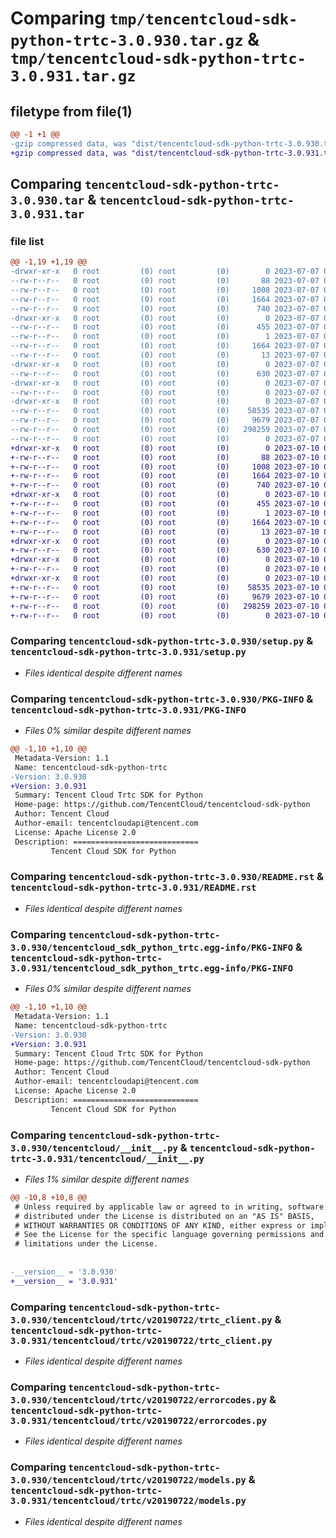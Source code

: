 # Comparing `tmp/tencentcloud-sdk-python-trtc-3.0.930.tar.gz` & `tmp/tencentcloud-sdk-python-trtc-3.0.931.tar.gz`

## filetype from file(1)

```diff
@@ -1 +1 @@
-gzip compressed data, was "dist/tencentcloud-sdk-python-trtc-3.0.930.tar", last modified: Fri Jul  7 00:35:35 2023, max compression
+gzip compressed data, was "dist/tencentcloud-sdk-python-trtc-3.0.931.tar", last modified: Mon Jul 10 00:55:41 2023, max compression
```

## Comparing `tencentcloud-sdk-python-trtc-3.0.930.tar` & `tencentcloud-sdk-python-trtc-3.0.931.tar`

### file list

```diff
@@ -1,19 +1,19 @@
-drwxr-xr-x   0 root         (0) root         (0)        0 2023-07-07 00:35:35.000000 tencentcloud-sdk-python-trtc-3.0.930/
--rw-r--r--   0 root         (0) root         (0)       88 2023-07-07 00:35:35.000000 tencentcloud-sdk-python-trtc-3.0.930/setup.cfg
--rw-r--r--   0 root         (0) root         (0)     1008 2023-07-07 00:35:35.000000 tencentcloud-sdk-python-trtc-3.0.930/setup.py
--rw-r--r--   0 root         (0) root         (0)     1664 2023-07-07 00:35:35.000000 tencentcloud-sdk-python-trtc-3.0.930/PKG-INFO
--rw-r--r--   0 root         (0) root         (0)      740 2023-07-07 00:35:35.000000 tencentcloud-sdk-python-trtc-3.0.930/README.rst
-drwxr-xr-x   0 root         (0) root         (0)        0 2023-07-07 00:35:35.000000 tencentcloud-sdk-python-trtc-3.0.930/tencentcloud_sdk_python_trtc.egg-info/
--rw-r--r--   0 root         (0) root         (0)      455 2023-07-07 00:35:35.000000 tencentcloud-sdk-python-trtc-3.0.930/tencentcloud_sdk_python_trtc.egg-info/SOURCES.txt
--rw-r--r--   0 root         (0) root         (0)        1 2023-07-07 00:35:35.000000 tencentcloud-sdk-python-trtc-3.0.930/tencentcloud_sdk_python_trtc.egg-info/dependency_links.txt
--rw-r--r--   0 root         (0) root         (0)     1664 2023-07-07 00:35:35.000000 tencentcloud-sdk-python-trtc-3.0.930/tencentcloud_sdk_python_trtc.egg-info/PKG-INFO
--rw-r--r--   0 root         (0) root         (0)       13 2023-07-07 00:35:35.000000 tencentcloud-sdk-python-trtc-3.0.930/tencentcloud_sdk_python_trtc.egg-info/top_level.txt
-drwxr-xr-x   0 root         (0) root         (0)        0 2023-07-07 00:35:35.000000 tencentcloud-sdk-python-trtc-3.0.930/tencentcloud/
--rw-r--r--   0 root         (0) root         (0)      630 2023-07-07 00:35:35.000000 tencentcloud-sdk-python-trtc-3.0.930/tencentcloud/__init__.py
-drwxr-xr-x   0 root         (0) root         (0)        0 2023-07-07 00:35:35.000000 tencentcloud-sdk-python-trtc-3.0.930/tencentcloud/trtc/
--rw-r--r--   0 root         (0) root         (0)        0 2023-07-07 00:35:35.000000 tencentcloud-sdk-python-trtc-3.0.930/tencentcloud/trtc/__init__.py
-drwxr-xr-x   0 root         (0) root         (0)        0 2023-07-07 00:35:35.000000 tencentcloud-sdk-python-trtc-3.0.930/tencentcloud/trtc/v20190722/
--rw-r--r--   0 root         (0) root         (0)    58535 2023-07-07 00:35:35.000000 tencentcloud-sdk-python-trtc-3.0.930/tencentcloud/trtc/v20190722/trtc_client.py
--rw-r--r--   0 root         (0) root         (0)     9679 2023-07-07 00:35:35.000000 tencentcloud-sdk-python-trtc-3.0.930/tencentcloud/trtc/v20190722/errorcodes.py
--rw-r--r--   0 root         (0) root         (0)   298259 2023-07-07 00:35:35.000000 tencentcloud-sdk-python-trtc-3.0.930/tencentcloud/trtc/v20190722/models.py
--rw-r--r--   0 root         (0) root         (0)        0 2023-07-07 00:35:35.000000 tencentcloud-sdk-python-trtc-3.0.930/tencentcloud/trtc/v20190722/__init__.py
+drwxr-xr-x   0 root         (0) root         (0)        0 2023-07-10 00:55:41.000000 tencentcloud-sdk-python-trtc-3.0.931/
+-rw-r--r--   0 root         (0) root         (0)       88 2023-07-10 00:55:41.000000 tencentcloud-sdk-python-trtc-3.0.931/setup.cfg
+-rw-r--r--   0 root         (0) root         (0)     1008 2023-07-10 00:55:41.000000 tencentcloud-sdk-python-trtc-3.0.931/setup.py
+-rw-r--r--   0 root         (0) root         (0)     1664 2023-07-10 00:55:41.000000 tencentcloud-sdk-python-trtc-3.0.931/PKG-INFO
+-rw-r--r--   0 root         (0) root         (0)      740 2023-07-10 00:55:41.000000 tencentcloud-sdk-python-trtc-3.0.931/README.rst
+drwxr-xr-x   0 root         (0) root         (0)        0 2023-07-10 00:55:41.000000 tencentcloud-sdk-python-trtc-3.0.931/tencentcloud_sdk_python_trtc.egg-info/
+-rw-r--r--   0 root         (0) root         (0)      455 2023-07-10 00:55:41.000000 tencentcloud-sdk-python-trtc-3.0.931/tencentcloud_sdk_python_trtc.egg-info/SOURCES.txt
+-rw-r--r--   0 root         (0) root         (0)        1 2023-07-10 00:55:41.000000 tencentcloud-sdk-python-trtc-3.0.931/tencentcloud_sdk_python_trtc.egg-info/dependency_links.txt
+-rw-r--r--   0 root         (0) root         (0)     1664 2023-07-10 00:55:41.000000 tencentcloud-sdk-python-trtc-3.0.931/tencentcloud_sdk_python_trtc.egg-info/PKG-INFO
+-rw-r--r--   0 root         (0) root         (0)       13 2023-07-10 00:55:41.000000 tencentcloud-sdk-python-trtc-3.0.931/tencentcloud_sdk_python_trtc.egg-info/top_level.txt
+drwxr-xr-x   0 root         (0) root         (0)        0 2023-07-10 00:55:41.000000 tencentcloud-sdk-python-trtc-3.0.931/tencentcloud/
+-rw-r--r--   0 root         (0) root         (0)      630 2023-07-10 00:55:41.000000 tencentcloud-sdk-python-trtc-3.0.931/tencentcloud/__init__.py
+drwxr-xr-x   0 root         (0) root         (0)        0 2023-07-10 00:55:41.000000 tencentcloud-sdk-python-trtc-3.0.931/tencentcloud/trtc/
+-rw-r--r--   0 root         (0) root         (0)        0 2023-07-10 00:55:41.000000 tencentcloud-sdk-python-trtc-3.0.931/tencentcloud/trtc/__init__.py
+drwxr-xr-x   0 root         (0) root         (0)        0 2023-07-10 00:55:41.000000 tencentcloud-sdk-python-trtc-3.0.931/tencentcloud/trtc/v20190722/
+-rw-r--r--   0 root         (0) root         (0)    58535 2023-07-10 00:55:41.000000 tencentcloud-sdk-python-trtc-3.0.931/tencentcloud/trtc/v20190722/trtc_client.py
+-rw-r--r--   0 root         (0) root         (0)     9679 2023-07-10 00:55:41.000000 tencentcloud-sdk-python-trtc-3.0.931/tencentcloud/trtc/v20190722/errorcodes.py
+-rw-r--r--   0 root         (0) root         (0)   298259 2023-07-10 00:55:41.000000 tencentcloud-sdk-python-trtc-3.0.931/tencentcloud/trtc/v20190722/models.py
+-rw-r--r--   0 root         (0) root         (0)        0 2023-07-10 00:55:41.000000 tencentcloud-sdk-python-trtc-3.0.931/tencentcloud/trtc/v20190722/__init__.py
```

### Comparing `tencentcloud-sdk-python-trtc-3.0.930/setup.py` & `tencentcloud-sdk-python-trtc-3.0.931/setup.py`

 * *Files identical despite different names*

### Comparing `tencentcloud-sdk-python-trtc-3.0.930/PKG-INFO` & `tencentcloud-sdk-python-trtc-3.0.931/PKG-INFO`

 * *Files 0% similar despite different names*

```diff
@@ -1,10 +1,10 @@
 Metadata-Version: 1.1
 Name: tencentcloud-sdk-python-trtc
-Version: 3.0.930
+Version: 3.0.931
 Summary: Tencent Cloud Trtc SDK for Python
 Home-page: https://github.com/TencentCloud/tencentcloud-sdk-python
 Author: Tencent Cloud
 Author-email: tencentcloudapi@tencent.com
 License: Apache License 2.0
 Description: ============================
         Tencent Cloud SDK for Python
```

### Comparing `tencentcloud-sdk-python-trtc-3.0.930/README.rst` & `tencentcloud-sdk-python-trtc-3.0.931/README.rst`

 * *Files identical despite different names*

### Comparing `tencentcloud-sdk-python-trtc-3.0.930/tencentcloud_sdk_python_trtc.egg-info/PKG-INFO` & `tencentcloud-sdk-python-trtc-3.0.931/tencentcloud_sdk_python_trtc.egg-info/PKG-INFO`

 * *Files 0% similar despite different names*

```diff
@@ -1,10 +1,10 @@
 Metadata-Version: 1.1
 Name: tencentcloud-sdk-python-trtc
-Version: 3.0.930
+Version: 3.0.931
 Summary: Tencent Cloud Trtc SDK for Python
 Home-page: https://github.com/TencentCloud/tencentcloud-sdk-python
 Author: Tencent Cloud
 Author-email: tencentcloudapi@tencent.com
 License: Apache License 2.0
 Description: ============================
         Tencent Cloud SDK for Python
```

### Comparing `tencentcloud-sdk-python-trtc-3.0.930/tencentcloud/__init__.py` & `tencentcloud-sdk-python-trtc-3.0.931/tencentcloud/__init__.py`

 * *Files 1% similar despite different names*

```diff
@@ -10,8 +10,8 @@
 # Unless required by applicable law or agreed to in writing, software
 # distributed under the License is distributed on an "AS IS" BASIS,
 # WITHOUT WARRANTIES OR CONDITIONS OF ANY KIND, either express or implied.
 # See the License for the specific language governing permissions and
 # limitations under the License.
 
 
-__version__ = '3.0.930'
+__version__ = '3.0.931'
```

### Comparing `tencentcloud-sdk-python-trtc-3.0.930/tencentcloud/trtc/v20190722/trtc_client.py` & `tencentcloud-sdk-python-trtc-3.0.931/tencentcloud/trtc/v20190722/trtc_client.py`

 * *Files identical despite different names*

### Comparing `tencentcloud-sdk-python-trtc-3.0.930/tencentcloud/trtc/v20190722/errorcodes.py` & `tencentcloud-sdk-python-trtc-3.0.931/tencentcloud/trtc/v20190722/errorcodes.py`

 * *Files identical despite different names*

### Comparing `tencentcloud-sdk-python-trtc-3.0.930/tencentcloud/trtc/v20190722/models.py` & `tencentcloud-sdk-python-trtc-3.0.931/tencentcloud/trtc/v20190722/models.py`

 * *Files identical despite different names*

